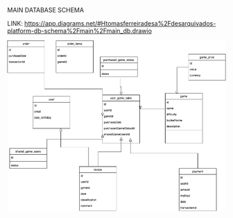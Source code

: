 MAIN DATABASE SCHEMA

LINK: https://app.diagrams.net/#Htomasferreiradesa%2Fdesarquivados-platform-db-schema%2Fmain%2Fmain_db.drawio


![Database Diagram](./main_db.drawio.png)
